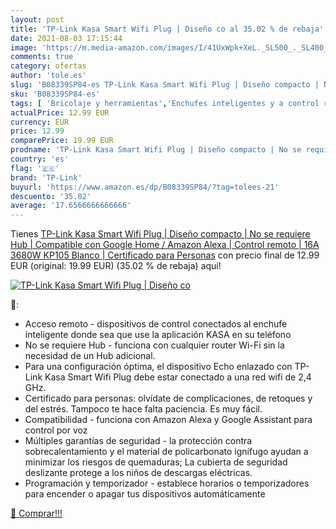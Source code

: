 ```yaml
---
layout: post
title: 'TP-Link Kasa Smart Wifi Plug | Diseño co al 35.02 % de rebaja'
date: 2021-08-03 17:15:44
image: 'https://m.media-amazon.com/images/I/41UxWpk+XeL._SL500_._SL400_.jpg'
comments: true
category: ofertas
author: 'tole.es'
slug: 'B08339SP84-es TP-Link Kasa Smart Wifi Plug | Diseño compacto | No se...'
sku: 'B08339SP84-es'
tags: [ 'Bricolaje y herramientas','Enchufes inteligentes y a control remoto','Enchufes y accesorios','Instalación eléctrica','alexa','google','home','tp-link', ]
actualPrice: 12.99 EUR
currency: EUR
price: 12.99
comparePrice: 19.99 EUR
prodname: 'TP-Link Kasa Smart Wifi Plug | Diseño compacto | No se requiere Hub | Compatible con Google Home / Amazon Alexa | Control remoto | 16A 3680W  KP105   Blanco | Certificado para Personas'
country: 'es'
flag: '🇪🇸'
brand: 'TP-Link'
buyurl: 'https://www.amazon.es/dp/B08339SP84/?tag=tolees-21'
descuento: '35.02'
average: '17.6566666666666'
---
```


Tienes [TP-Link Kasa Smart Wifi Plug | Diseño compacto | No se requiere Hub | Compatible con Google Home / Amazon Alexa | Control remoto | 16A 3680W  KP105   Blanco | Certificado para Personas](https://www.amazon.es/dp/B08339SP84/?tag=tolees-21) con precio final de  12.99 EUR (original: 19.99 EUR) (35.02 %  de rebaja) aqui!

[![TP-Link Kasa Smart Wifi Plug | Diseño co](https://m.media-amazon.com/images/I/41UxWpk+XeL._SL500_._SL400_.jpg)](https://www.amazon.es/dp/B08339SP84/?tag=tolees-21)

🔎:

- Acceso remoto - dispositivos de control conectados al enchufe inteligente donde sea que use la aplicación KASA en su teléfono
- No se requiere Hub - funciona con cualquier router Wi-Fi sin la necesidad de un Hub adicional.
- Para una configuración óptima, el dispositivo Echo enlazado con TP-Link Kasa Smart Wifi Plug debe estar conectado a una red wifi de 2,4 GHz.
- Certificado para personas: olvídate de complicaciones, de retoques y del estrés. Tampoco te hace falta paciencia. Es muy fácil.
- Compatibilidad - funciona con Amazon Alexa y Google Assistant para control por voz
- Múltiples garantías de seguridad - la protección contra sobrecalentamiento y el material de policarbonato ignífugo ayudan a minimizar los riesgos de quemaduras; La cubierta de seguridad deslizante protege a los niños de descargas eléctricas.
- Programación y temporizador - establece horarios o temporizadores para encender o apagar tus dispositivos automáticamente

[🛒 Comprar!!!](https://www.amazon.es/dp/B08339SP84/?tag=tolees-21)
